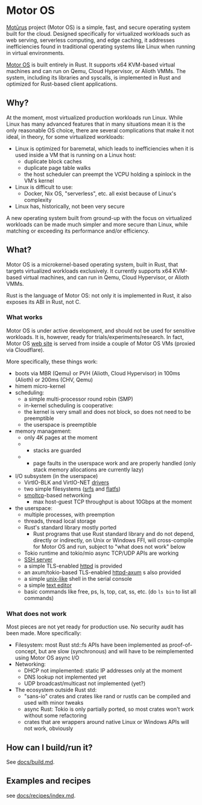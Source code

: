# Motor OS

[Motūrus](https://moturus.com) project (Motor OS) is a simple,
fast, and secure operating system built for the cloud.
Designed specifically for virtualized workloads such as web serving, serverless computing,
and edge caching, it addresses inefficiencies found in traditional operating systems
like Linux when running in virtual environments.

[Motor OS](https://motor-os.org) is built entirely in Rust. It supports x64 KVM-based virtual machines
and can run on Qemu, Cloud Hypervisor, or Alioth VMMs. The system, including
its libraries and syscalls, is implemented in Rust and optimized for Rust-based client applications.

## Why?

At the moment, most virtualized production workloads run Linux.
While Linux has many advanced features that in many
situations mean it is the only reasonable OS choice, there are
several complications that make it not ideal, in theory,
for some virtualized workloads:

* Linux is optimized for baremetal, which leads to inefficiencies
when it is used inside a VM that is running on a Linux host:
  * duplicate block caches
  * duplicate page table walks
  * the host scheduler can preempt the VCPU holding a spinlock in the VM's kernel
* Linux is difficult to use:
  * Docker, Nix OS, "serverless", etc. all exist because of Linux's complexity
* Linux has, historically, not been very secure

A new operating system built from ground-up with the focus
on virtualized workloads can be made much simpler and more
secure than Linux, while matching or exceeding its 
performance and/or efficiency.

## What?

Motor OS is a microkernel-based operating system, built in Rust, that targets virtualized workloads exclusively.
It currently supports x64 KVM-based virtual machines, and can run in Qemu, Cloud Hypervisor, or Alioth VMMs.

Rust is the language of Motor OS: not only it is implemented in Rust, it also exposes its ABI in Rust, not C.

### What works

Motor OS is under active development, and should not be used for sensitive workloads.
It is, however, ready for trials/experiments/research. In fact, Motor OS
[web site](https://motor-os.org) is served from inside a couple of Motor OS VMs (proxied via Cloudflare).</p>

More specifically, these things work:

* boots via MBR (Qemu) or PVH (Alioth, Cloud Hypervisor) in 100ms (Alioth) or 200ms (CHV, Qemu)
* himem micro-kernel
* scheduling:
  * a simple multi-processor round robin (SMP)
  * in-kernel scheduling is cooperative:
  * the kernel is very small and does not block, so does not need to be preemptible
  * the userspace is preemptible
* memory management:
  * only 4K pages at the moment
  * * stacks are guarded
  * * page faults in the userspace work and are properly handled (only stack memory allocations are currently lazy)
* I/O subsystem (in the userspace)
  * VirtIO-BLK and VirtIO-NET <a href="https://github.com/moturus/motor-os/tree/main/src/sys/lib/virtio">drivers</a>
  * two simple filesystems (<a href="https://crates.io/crates/srfs">srfs</a> and <a href="https://crates.io/crates/flatfs">flatfs</a>)
  * <a href="https://crates.io/crates/smoltcp">smoltcp</a>-based networking
    * max host-guest TCP throughput is about 10Gbps at the moment
* the userspace:
  * multiple processes, with preemption
  * threads, thread local storage
  * Rust's standard library mostly ported
    * Rust programs that use Rust standard library and do not depend, directly or indirectly, on Unix or Windows FFI,
      will cross-compile for Motor OS and run, subject to "what does not work" below
  * Tokio runtime and tokio/mio async TCP/UDP APIs are working
  * <a href="https://github.com/moturus/motor-os/tree/main/src/bin/russhd">SSH server</a>
  * a simple TLS-enabled <a href="https://github.com/moturus/motor-os/tree/main/src/bin/httpd">httpd</a> is provided
  * an axum/tokio-based TLS-enabled <a href="https://github.com/moturus/motor-os/tree/main/src/bin/httpd-axum">httpd-axum</a> s also provided
  * a simple <a href="https://github.com/moturus/rush">unix-like</a> shell in the serial console
  * a simple <a href="https://github.com/moturus/motor-os/tree/main/src/bin/kibim">text editor</a>
  * basic commands like free, ps, ls, top, cat, ss, etc. (do `ls bin` to list all commands)

### What does not work

Most pieces are not yet ready for production use. No security audit has been made.
More specifically:

* Filesystem: most Rust std::fs APIs have been implemented as proof-of-concept,
but are slow (synchronous) and will have to be reimplemented using Motor OS async I/O
* Networking:
  * DHCP not implemented: static IP addresses only at the moment
  * DNS lookup not implemented yet
  * UDP broadcast/multicast not implemented (yet?)
* The ecosystem outside Rust std:
  * "sans-io" crates and crates like rand or rustls can be compiled and used with minor tweaks
  * async Rust: Tokio is only partially ported, so most crates won't work without some refactoring
  * crates that are wrappers around native Linux or Windows APIs will not work, obviously

## How can I build/run it?

See [docs/build.md](docs/build.md).

## Examples and recipes

see [docs/recipes/index.md](docs/recipes/index.md).
